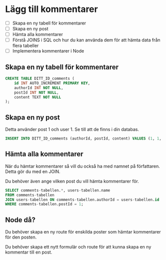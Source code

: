
# Lägg till kommentarer

- [ ] Skapa en ny tabell för kommentarer
- [ ] Skapa en ny post
- [ ] Hämta alla kommentarer
- [ ] Förstå JOINS i SQL och hur du kan använda dem för att hämta data från flera tabeller
- [ ] Implementera kommentarer i Node

## Skapa en ny tabell för kommentarer

```sql
CREATE TABLE DITT_ID_comments (
    id INT AUTO_INCREMENT PRIMARY KEY,
    authorId INT NOT NULL,
    postId INT NOT NULL,
    content TEXT NOT NULL
);
```

## Skapa en ny post

Detta använder post 1 och user 1. Se till att de finns i din databas.

```sql
INSERT INTO DITT_ID_comments (authorId, postId, content) VALUES (1, 1, 'Detta är en kommentar');
```

## Hämta alla kommentarer

När du hämtar kommentarer så vill du också ha med namnet på författaren. Detta gör du med en JOIN.

Du behöver även ange vilken post du vill hämta kommentarer för.

```sql
SELECT comments-tabellen.*, users-tabellen.name 
FROM comments-tabellen
JOIN users-tabellen ON comments-tabellen.authorId = users-tabellen.id 
WHERE comments-tabellen.postId = 1;
```

## Node då?

Du behöver skapa en ny route för enskilda poster som hämtar kommentarer för den posten.

Du behöver skapa ett nytt formulär och route för att kunna skapa en ny kommentar till en post.